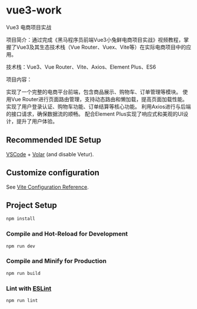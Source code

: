 # vue3-work

Vue3 电商项目实战

项目简介：通过完成《黑马程序员前端Vue3小兔鲜电商项目实战》视频教程，掌握了Vue3及其生态技术栈（Vue Router、Vuex、Vite等）在实际电商项目中的应用。

技术栈：Vue3、Vue Router、Vite、Axios、Element Plus、ES6

项目内容：

实现了一个完整的电商平台前端，包含商品展示、购物车、订单管理等模块。
使用Vue Router进行页面路由管理，支持动态路由和懒加载，提高页面加载性能。
实现了用户登录认证、购物车功能、订单结算等核心功能。
利用Axios进行与后端的接口请求，确保数据流的顺畅。
配合Element Plus实现了响应式和美观的UI设计，提升了用户体验。


## Recommended IDE Setup

[VSCode](https://code.visualstudio.com/) + [Volar](https://marketplace.visualstudio.com/items?itemName=Vue.volar) (and disable Vetur).

## Customize configuration

See [Vite Configuration Reference](https://vite.dev/config/).

## Project Setup

```sh
npm install
```

### Compile and Hot-Reload for Development

```sh
npm run dev
```

### Compile and Minify for Production

```sh
npm run build
```

### Lint with [ESLint](https://eslint.org/)

```sh
npm run lint
```
